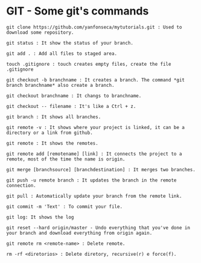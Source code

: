 
# GIT - Some git's commands

    git clone https://github.com/yanfonseca/mytutorials.git : Used to download some repository. 

    git status : It show the status of your branch. 
    
    git add . : Add all files to staged area.
    
    touch .gitignore : touch creates empty files, create the file .gitignore
    
    git checkout -b branchname : It creates a branch. The command *git branch branchname* also create a branch.
    
    git checkout branchname : It changs to branchname.
    
    git checkout -- filename : It's like a Ctrl + z.
    
    git branch : It shows all branches.
    
    git remote -v : It shows where your project is linked, it can be a directory or a link from github.
    
    git remote : It shows the remotes.
    
    git remote add [remotename] [link] : It connects the project to a remote, most of the time the name is origin.
    
    git merge [branchsource] [branchdestination] : It merges two branches.
    
    git push -u remote branch : It updates the branch in the remote connection.
    
    git pull : Automatically update your branch from the remote link. 
    
    git commit -m 'Text' : To commit your file.
    
    git log: It shows the log
    
    git reset --hard origin/master - Undo everything that you've done in your branch and download everything from origin again. 
    
    git remote rm <remote-name> : Delete remote. 
    
    rm -rf <diretorios> : Delete diretory, recursive(r) e force(f).

